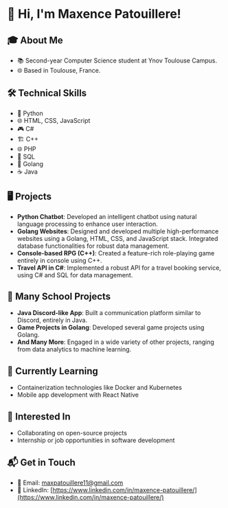# 👋 Hi, I'm Maxence Patouillere!

## 🎓 About Me
- 📚 Second-year Computer Science student at Ynov Toulouse Campus.
- 🌐 Based in Toulouse, France.

## 🛠️ Technical Skills
- 🐍 Python
- 🌐 HTML, CSS, JavaScript
- 🎮 C#
- 🏗️ C++
- 🌐 PHP
- 💾 SQL
- 🚀 Golang
- ☕ Java

## 🖥️ Projects
- **Python Chatbot**: Developed an intelligent chatbot using natural language processing to enhance user interaction.
- **Golang Websites**: Designed and developed multiple high-performance websites using a Golang, HTML, CSS, and JavaScript stack. Integrated database functionalities for robust data management.
- **Console-based RPG (C++)**: Created a feature-rich role-playing game entirely in console using C++.
- **Travel API in C#**: Implemented a robust API for a travel booking service, using C# and SQL for data management.

## 🏫 Many School Projects
- **Java Discord-like App**: Built a communication platform similar to Discord, entirely in Java.
- **Game Projects in Golang**: Developed several game projects using Golang.
- **And Many More**: Engaged in a wide variety of other projects, ranging from data analytics to machine learning.

## 🌱 Currently Learning
- Containerization technologies like Docker and Kubernetes
- Mobile app development with React Native

## 🤝 Interested In
- Collaborating on open-source projects
- Internship or job opportunities in software development

## 📬 Get in Touch
- 📧 Email: [maxpatouillere11@gmail.com](mailto:maxpatouillere11@gmail.com)
- 👔 LinkedIn: [https://www.linkedin.com/in/maxence-patouillere/](https://www.linkedin.com/in/maxence-patouillere/)

